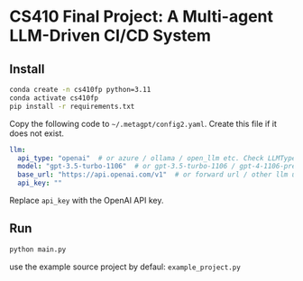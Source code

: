 # CS410 Final Project: A Multi-agent LLM-Driven CI/CD System
## Install

```bash
conda create -n cs410fp python=3.11
conda activate cs410fp
pip install -r requirements.txt
```

Copy the following code to `~/.metagpt/config2.yaml`. Create this file if it does not exist.
```yaml
llm:
  api_type: "openai"  # or azure / ollama / open_llm etc. Check LLMType for more options
  model: "gpt-3.5-turbo-1106"  # or gpt-3.5-turbo-1106 / gpt-4-1106-preview
  base_url: "https://api.openai.com/v1"  # or forward url / other llm url
  api_key: ""
```

Replace `api_key` with the OpenAI API key.

## Run

```bash
python main.py
```

use the example source project by defaul: `example_project.py`
